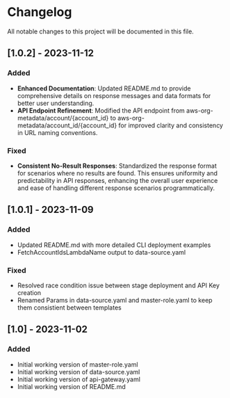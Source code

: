 # Changelog

All notable changes to this project will be documented in this file.

## [1.0.2] - 2023-11-12

### Added

- **Enhanced Documentation**: Updated README.md to provide comprehensive details on response messages and data formats for better user understanding.
- **API Endpoint Refinement**: Modified the API endpoint from aws-org-metadata/account/{account_id} to aws-org-metadata/account_id/{account_id} for improved clarity and consistency in URL naming conventions.

### Fixed

- **Consistent No-Result Responses**: Standardized the response format for scenarios where no results are found. This ensures uniformity and predictability in API responses, enhancing the overall user experience and ease of handling different response scenarios programmatically.



## [1.0.1] - 2023-11-09

### Added
- Updated README.md with more detailed CLI deployment examples
- FetchAccountIdsLambdaName output to data-source.yaml

### Fixed
- Resolved race condition issue between stage deployment and API Key creation
- Renamed Params in data-source.yaml and master-role.yaml to keep them consistient between templates

## [1.0] - 2023-11-02

### Added
- Initial working version of master-role.yaml
- Initial working version of data-source.yaml
- Initial working version of api-gateway.yaml
- Initial working version of README.md
